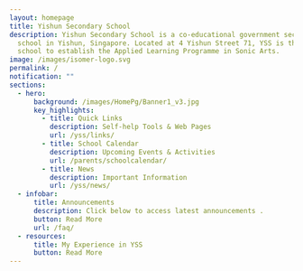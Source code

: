 ```yaml
---
layout: homepage
title: Yishun Secondary School
description: Yishun Secondary School is a co-educational government secondary
  school in Yishun, Singapore. Located at 4 Yishun Street 71, YSS is the first
  school to establish the Applied Learning Programme in Sonic Arts.
image: /images/isomer-logo.svg
permalink: /
notification: ""
sections:
  - hero:
      background: /images/HomePg/Banner1_v3.jpg
      key_highlights:
        - title: Quick Links
          description: Self-help Tools & Web Pages
          url: /yss/links/
        - title: School Calendar
          description: Upcoming Events & Activities
          url: /parents/schoolcalendar/
        - title: News
          description: Important Information
          url: /yss/news/
  - infobar:
      title: Announcements
      description: Click below to access latest announcements .
      button: Read More
      url: /faq/
  - resources:
      title: My Experience in YSS
      button: Read More
---
```

